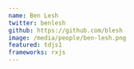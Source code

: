 ```yaml
---
name: Ben Lesh
twitter: benlesh
github: https://github.com/blesh
image: /media/people/ben-lesh.png
featured: tdjs1
frameworks: rxjs
---
```


